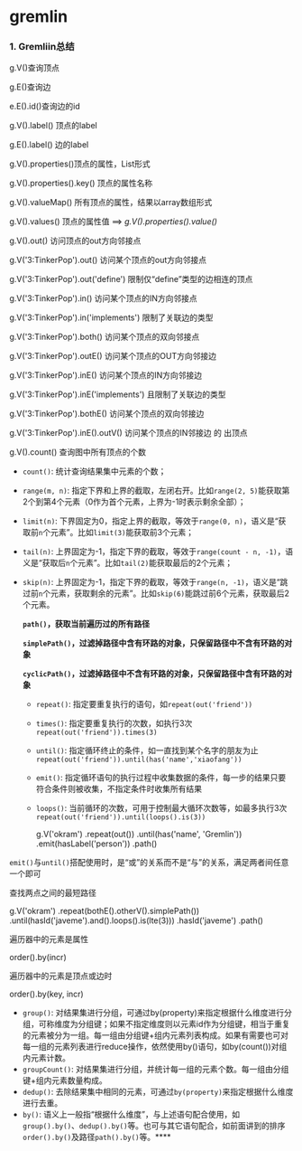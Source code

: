 # gremlin

### 1. Gremliin总结

g.V()查询顶点

g.E()查询边

e.E().id()查询边的id

g.V().label() 顶点的label

g.E().label() 边的label

g.V().properties()顶点的属性，List形式

g.V().properties().key() 顶点的属性名称

g.V().valueMap() 所有顶点的属性，结果以array数组形式

g.V().values() 顶点的属性值 ==> _g.V().properties().value()_

g.V().out() 访问顶点的out方向邻接点

g.V('3:TinkerPop').out() 访问某个顶点的out方向邻接点

g.V('3:TinkerPop').out('define') 限制仅“define”类型的边相连的顶点

g.V('3:TinkerPop').in() 访问某个顶点的IN方向邻接点

g.V('3:TinkerPop').in('implements') 限制了关联边的类型

g.V('3:TinkerPop').both() 访问某个顶点的双向邻接点

g.V('3:TinkerPop').outE() 访问某个顶点的OUT方向邻接边

g.V('3:TinkerPop').inE() 访问某个顶点的IN方向邻接边

g.V('3:TinkerPop').inE('implements') 且限制了关联边的类型

g.V('3:TinkerPop').bothE() 访问某个顶点的双向邻接边

g.V('3:TinkerPop').inE().outV() 访问某个顶点的IN邻接边 的 出顶点

g.V().count() 查询图中所有顶点的个数

* `count()`: 统计查询结果集中元素的个数；
* `range(m, n)`: 指定下界和上界的截取，左闭右开。比如`range(2, 5)`能获取第2个到第4个元素（0作为首个元素，上界为-1时表示剩余全部）；
* `limit(n)`: 下界固定为0，指定上界的截取，等效于`range(0, n)`，语义是“获取前`n`个元素”。比如`limit(3)`能获取前3个元素；
* `tail(n)`: 上界固定为-1，指定下界的截取，等效于`range(count - n, -1)`，语义是“获取后`n`个元素”。比如`tail(2)`能获取最后的2个元素；
*   `skip(n)`: 上界固定为-1，指定下界的截取，等效于`range(n, -1)`，语义是“跳过前`n`个元素，获取剩余的元素”。比如`skip(6)`能跳过前6个元素，获取最后2个元素。

    **`path()`，获取当前遍历过的所有路径**

    **`simplePath()`，过滤掉路径中含有环路的对象，只保留路径中不含有环路的对象**

    **`cyclicPath()`，过滤掉路径中不含有环路的对象，只保留路径中含有环路的对象**

    * `repeat()`: 指定要重复执行的语句，如`repeat(out('friend'))`
    * `times()`: 指定要重复执行的次数，如执行3次`repeat(out('friend')).times(3)`
    * `until()`: 指定循环终止的条件，如一直找到某个名字的朋友为止`repeat(out('friend')).until(has('name','xiaofang'))`
    * `emit()`: 指定循环语句的执行过程中收集数据的条件，每一步的结果只要符合条件则被收集，不指定条件时收集所有结果
    *   `loops()`: 当前循环的次数，可用于控制最大循环次数等，如最多执行3次`repeat(out('friend')).until(loops().is(3))`

        g.V('okram') .repeat(out()) .until(has('name', 'Gremlin')) .emit(hasLabel('person')) .path()

`emit()`与`until()`搭配使用时，是“或”的关系而不是“与”的关系，满足两者间任意一个即可

查找两点之间的最短路径

g.V('okram') .repeat(bothE().otherV().simplePath()) .until(hasId('javeme').and().loops().is(lte(3))) .hasId('javeme') .path()

遍历器中的元素是属性

order().by(incr)

遍历器中的元素是顶点或边时

order().by(key, incr)

* `group()`: 对结果集进行分组，可通过by(property)来指定根据什么维度进行分组，可称维度为分组键；如果不指定维度则以元素id作为分组键，相当于重复的元素被分为一组。每一组由分组键+组内元素列表构成。如果有需要也可对每一组的元素列表进行reduce操作，依然使用by()语句，如by(count())对组内元素计数。
* `groupCount()`: 对结果集进行分组，并统计每一组的元素个数。每一组由分组键+组内元素数量构成。
* `dedup()`: 去除结果集中相同的元素，可通过`by(property)`来指定根据什么维度进行去重。
* `by()`: 语义上一般指“根据什么维度”，与上述语句配合使用，如`group().by()`、`dedup().by()`等。也可与其它语句配合，如前面讲到的排序`order().by()`及路径`path().by()`等。\*\*\*\*
